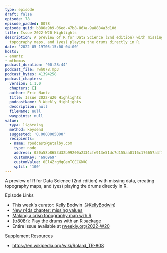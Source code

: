 ```yaml
---
type: episode
draft: false
episode: 78
episode_padded: 0078
episode_guid: b880a9b9-06ed-47b8-863a-9a8884a3d10d
title: Issue 2022-W20 Highlights
description: A preview of R for Data Science (2nd edition) with missing data, creating
  topography maps, and (yes) playing the drums directly in R.
date: '2022-05-19T05:15:00-04:00'
hosts:
- enantz
- mthomas
podcast_duration: '00:28:44'
podcast_file: rwh078.mp3
podcast_bytes: 41394258
podcast_chapters:
  version: 1.1.0
  chapters: []
  author: Eric Nantz
  title: Issue 2022-W20 Highlights
  podcastName: R Weekly Highlights
  description: null
  fileName: null
  waypoints: null
value:
  type: lightning
  method: keysend
  suggested: '0.0000005000'
  recipients:
  - name: rpodcast@getalby.com
    type: node
    address: 030a58b8653d32b99200a2334cfe913e51dc7d155aa0116c176657a4f1722677a3
    customKey: '696969'
    customValue: 0El4ZrgMqGemTCECGkUG
    split: '100'
---
```

A preview of R for Data Science (2nd edition) with missing data,
creating topography maps, and (yes) playing the drums directly in R.

Episode Links

-   This week's curator: Kelly Bodwin
    (<a href="https://twitter.com/KellyBodwin"
    rel="nofollow">@KellyBodwin</a>)
-   <a href="https://r4ds.hadley.nz/missing-values.html" rel="nofollow">New
    r4ds chapter: missing values</a>
-   <a href="https://milospopovic.net/crisp-topography-map-with-r/"
    rel="nofollow">Making a crisp topography map with R</a>
-   <a href="https://github.com/coolbutuseless/tr808r"
    rel="nofollow">{tr808r}</a>: Play the drums with an R package
-   Entire issue available at
    <a href="https://rweekly.org/2022-W20.html"
    rel="nofollow">rweekly.org/2022-W20</a>

Supplement Resources

-   <a href="https://en.wikipedia.org/wiki/Roland_TR-808"
    rel="nofollow">https://en.wikipedia.org/wiki/Roland_TR-808</a>
